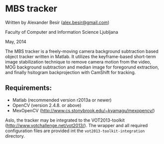MBS tracker
===========

Written by Alexander Besir (alex.besir@gmail.com)

Faculty of Computer and Information Science Ljubljana

May, 2014

The MBS tracker is a freely-moving camera background subtraction based
object tracker written in Matlab. It utilizes the keyframe-based short-term
image stabilization technique to remove camera motion from the video,
MOG background subtraction and median image for foregorund extraction, and finally
hsitogram backprojection with CamShift for tracking.

Requirements:
-------------

- Matlab (recommended version r2013a or newer)
- OpenCV (version 2.4.8. or above)
- MexOpenCV (http://www.cs.stonybrook.edu/~kyamagu/mexopencv/)

Aslo, the tracker may be integrated to the VOT2013-toolkit
(http://www.votchallenge.net/vot2013/). The wrapper and all required
configuration files are provided int the `vot2013-toolkit-integration`
directory.
